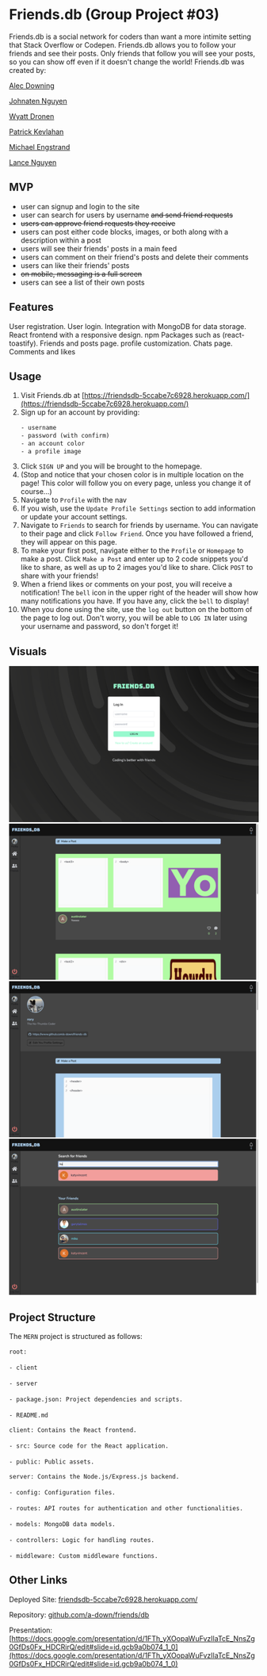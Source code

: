 # Friends.db (Group Project #03)
Friends.db is a social network for coders than want a more intimite setting that Stack Overflow or Codepen. Friends.db allows you to follow your friends and see their posts. Only friends that follow you will see your posts, so you can show off even if it doesn't change the world! Friends.db was created by:

[Alec Downing](https://github.com/a-down)

[Johnaten Nguyen](https://github.com/JohnatenN81804)

[Wyatt Dronen](https://github.com/wyattdronen)

[Patrick Kevlahan](https://github.com/pkykev)

[Michael Engstrand](https://github.com/mikeengstrand)

[Lance Nguyen](https://github.com/Trouterwen)


## MVP
- user can signup and login to the site
- user can search for users by username ~~and send friend requests~~
- ~~users can approve friend requests they receive~~
- users can post either code blocks, images, or both along with a description within a post
- users will see their friends' posts in a main feed
- users can comment on their friend's posts and delete their comments
- users can like their friends' posts
- ~~on mobile, messaging is a full screen~~
- users can see a list of their own posts

## Features
User registration.
User login.
Integration with MongoDB for data storage.
React frontend with a responsive design.
npm Packages such as (react-toastify).
Friends and posts page.
profile customization.
Chats page. 
Comments and likes

## Usage
1. Visit Friends.db at [https://friendsdb-5ccabe7c6928.herokuapp.com/](https://friendsdb-5ccabe7c6928.herokuapp.com/)
2. Sign up for an account by providing:
    ```
    - username
    - password (with confirm)
    - an account color
    - a profile image
    ```
3. Click `SIGN UP` and you will be brought to the homepage. 
4. (Stop and notice that your chosen color is in multiple location on the page! This color will follow you on every page, unless you change it of course...)
5. Navigate to `Profile` with the nav
6. If you wish, use the `Update Profile Settings` section to add information or update your account settings.
7. Navigate to `Friends` to search for friends by username. You can navigate to their page and click `Follow Friend`.  Once you have followed a friend, they will appear on this page.
8. To make your first post, navigate either to the `Profile` or `Homepage` to make a post. Click `Make a Post` and enter up to 2 code snippets you'd like to share, as well as up to 2 images you'd like to share. Click `POST` to share with your friends!
9. When a friend likes or comments on your post, you will receive a notification! The `bell` icon in the upper right of the header will show how many notifications you have. If you have any, click the `bell` to display!
10. When you done using the site, use the `log out` button on the bottom of the page to log out. Don't worry, you will be able to `LOG IN` later using your username and password, so don't forget it!

## Visuals
![Login Visual](./client/public/login-visual.png)
![Homepage Visual](./client/public/homepage-visual.png)
![Profile Visual](./client/public/profile-visual.png)
![Friends Visual](./client/public/friends-visual.png)

## Project Structure
The `MERN` project is structured as follows:

```
root:

- client

- server

- package.json: Project dependencies and scripts.

- README.md
```
```
client: Contains the React frontend. 

- src: Source code for the React application.

- public: Public assets.
```
```
server: Contains the Node.js/Express.js backend.

- config: Configuration files.

- routes: API routes for authentication and other functionalities.

- models: MongoDB data models.

- controllers: Logic for handling routes.

- middleware: Custom middleware functions.
```

## Other Links 

Deployed Site: [friendsdb-5ccabe7c6928.herokuapp.com/](https://friendsdb-5ccabe7c6928.herokuapp.com/)

Repository: [github.com/a-down/friends/db](https://github.com/a-down/friends/db)

Presentation: [https://docs.google.com/presentation/d/1FTh_yXOopaWuFvzIlaTcE_NnsZg0GfDs0Fx_HDCRirQ/edit#slide=id.gcb9a0b074_1_0](https://docs.google.com/presentation/d/1FTh_yXOopaWuFvzIlaTcE_NnsZg0GfDs0Fx_HDCRirQ/edit#slide=id.gcb9a0b074_1_0)









